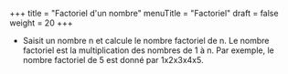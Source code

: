 +++
title = "Factoriel d'un nombre"
menuTitle = "Factoriel"
draft = false
weight = 20
+++

* Saisit un nombre n et calcule le nombre factoriel de n. Le nombre factoriel est la multiplication des nombres de 1 à n. Par exemple, le nombre factoriel de 5 est donné par 1x2x3x4x5.

